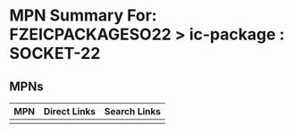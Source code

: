 



# MPN Summary For: FZEICPACKAGESO22 > ic-package : SOCKET-22

## MPNs
  

|MPN|Direct Links|Search Links|
| :--- | :--- | :--- |
||||
